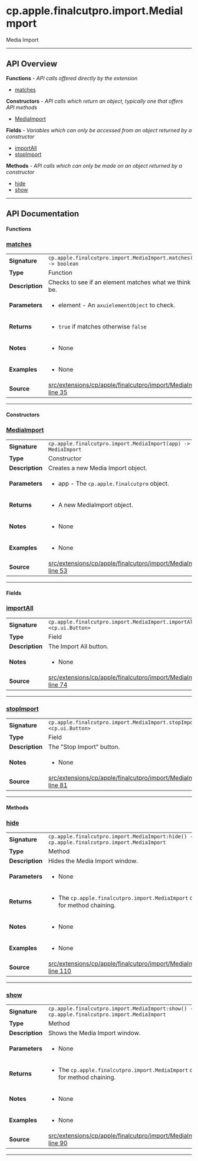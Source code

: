 # cp.apple.finalcutpro.import.MediaImport

Media Import

---

## API Overview
**Functions** - _API calls offered directly by the extension_
 * [matches](#matches)

**Constructors** - _API calls which return an object, typically one that offers API methods_
 * [MediaImport](#mediaimport)

**Fields** - _Variables which can only be accessed from an object returned by a constructor_
 * [importAll](#importall)
 * [stopImport](#stopimport)

**Methods** - _API calls which can only be made on an object returned by a constructor_
 * [hide](#hide)
 * [show](#show)


---

## API Documentation

#### Functions


### [matches](#matches)

|                                             |                                                                                     |
| --------------------------------------------|-------------------------------------------------------------------------------------|
| **Signature**                               | `cp.apple.finalcutpro.import.MediaImport.matches(element) -> boolean`                                                                    |
| **Type**                                    | Function                                                                     |
| **Description**                             | Checks to see if an element matches what we think it should be.                                                                     |
| **Parameters**                              | <ul><li>element - An `axuielementObject` to check.</li></ul> |
| **Returns**                                 | <ul><li>`true` if matches otherwise `false`</li></ul>          |
| **Notes**                                   | <ul><li>None</li></ul> |
| **Examples**                                | <ul><li>None</li></ul> |
| **Source**                                  | [src/extensions/cp/apple/finalcutpro/import/MediaImport.lua line 35](https://github.com/CommandPost/CommandPost/blob/develop/src/extensions/cp/apple/finalcutpro/import/MediaImport.lua#L35) |

---

#### Constructors


### [MediaImport](#mediaimport)

|                                             |                                                                                     |
| --------------------------------------------|-------------------------------------------------------------------------------------|
| **Signature**                               | `cp.apple.finalcutpro.import.MediaImport(app) -> MediaImport`                                                                    |
| **Type**                                    | Constructor                                                                     |
| **Description**                             | Creates a new Media Import object.                                                                     |
| **Parameters**                              | <ul><li>app - The `cp.apple.finalcutpro` object.</li></ul> |
| **Returns**                                 | <ul><li>A new MediaImport object.</li></ul>          |
| **Notes**                                   | <ul><li>None</li></ul> |
| **Examples**                                | <ul><li>None</li></ul> |
| **Source**                                  | [src/extensions/cp/apple/finalcutpro/import/MediaImport.lua line 53](https://github.com/CommandPost/CommandPost/blob/develop/src/extensions/cp/apple/finalcutpro/import/MediaImport.lua#L53) |

---

#### Fields


### [importAll](#importall)

|                                             |                                                                                     |
| --------------------------------------------|-------------------------------------------------------------------------------------|
| **Signature**                               | `cp.apple.finalcutpro.import.MediaImport.importAll <cp.ui.Button>`                                                                    |
| **Type**                                    | Field                                                                     |
| **Description**                             | The Import All button.                                                                     |
| **Notes**                                   | <ul><li>None</li></ul> |
| **Source**                                  | [src/extensions/cp/apple/finalcutpro/import/MediaImport.lua line 74](https://github.com/CommandPost/CommandPost/blob/develop/src/extensions/cp/apple/finalcutpro/import/MediaImport.lua#L74) |

---


### [stopImport](#stopimport)

|                                             |                                                                                     |
| --------------------------------------------|-------------------------------------------------------------------------------------|
| **Signature**                               | `cp.apple.finalcutpro.import.MediaImport.stopImport <cp.ui.Button>`                                                                    |
| **Type**                                    | Field                                                                     |
| **Description**                             | The "Stop Import" button.                                                                     |
| **Notes**                                   | <ul><li>None</li></ul> |
| **Source**                                  | [src/extensions/cp/apple/finalcutpro/import/MediaImport.lua line 81](https://github.com/CommandPost/CommandPost/blob/develop/src/extensions/cp/apple/finalcutpro/import/MediaImport.lua#L81) |

---

#### Methods


### [hide](#hide)

|                                             |                                                                                     |
| --------------------------------------------|-------------------------------------------------------------------------------------|
| **Signature**                               | `cp.apple.finalcutpro.import.MediaImport:hide() -> cp.apple.finalcutpro.import.MediaImport`                                                                    |
| **Type**                                    | Method                                                                     |
| **Description**                             | Hides the Media Import window.                                                                     |
| **Parameters**                              | <ul><li>None</li></ul> |
| **Returns**                                 | <ul><li>The `cp.apple.finalcutpro.import.MediaImport` object for method chaining.</li></ul>          |
| **Notes**                                   | <ul><li>None</li></ul> |
| **Examples**                                | <ul><li>None</li></ul> |
| **Source**                                  | [src/extensions/cp/apple/finalcutpro/import/MediaImport.lua line 110](https://github.com/CommandPost/CommandPost/blob/develop/src/extensions/cp/apple/finalcutpro/import/MediaImport.lua#L110) |

---


### [show](#show)

|                                             |                                                                                     |
| --------------------------------------------|-------------------------------------------------------------------------------------|
| **Signature**                               | `cp.apple.finalcutpro.import.MediaImport:show() -> cp.apple.finalcutpro.import.MediaImport`                                                                    |
| **Type**                                    | Method                                                                     |
| **Description**                             | Shows the Media Import window.                                                                     |
| **Parameters**                              | <ul><li>None</li></ul> |
| **Returns**                                 | <ul><li>The `cp.apple.finalcutpro.import.MediaImport` object for method chaining.</li></ul>          |
| **Notes**                                   | <ul><li>None</li></ul> |
| **Examples**                                | <ul><li>None</li></ul> |
| **Source**                                  | [src/extensions/cp/apple/finalcutpro/import/MediaImport.lua line 90](https://github.com/CommandPost/CommandPost/blob/develop/src/extensions/cp/apple/finalcutpro/import/MediaImport.lua#L90) |

---

